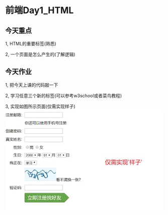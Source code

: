 # 前端Day1_HTML

## 今天重点

1, HTML的重要标签(熟悉)

2, 一个页面是怎么产生的(了解逻辑)

## 今天作业

1, 把今天上课的代码敲一下

2, 学习任意三个新的标签(可以参考w3school或者菜鸟教程)

3, 实现如图所示页面(仅需实现样子)
    ![作业](img/作业3.jpg)